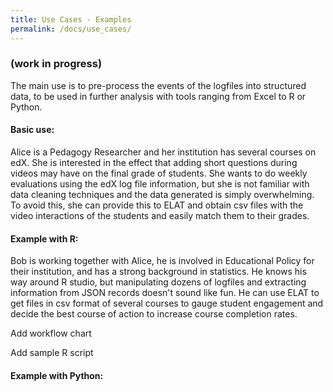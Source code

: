 ```yaml
---
title: Use Cases - Examples
permalink: /docs/use_cases/
---
```

### (work in progress)

The main use is to pre-process the events of the logfiles into structured data, to be used in further
analysis with tools ranging from Excel to R or Python. 

#### Basic use:
Alice is a Pedagogy Researcher and her institution has several courses on edX. She is interested in 
the effect that adding short questions during videos may have on the final grade of students. She wants to
do weekly evaluations using the edX log file information, but she is not familiar with data cleaning
techniques and the data generated is simply overwhelming. To avoid this, she can provide this to ELAT and
obtain csv files with the video interactions of the students and easily match them to their grades.

#### Example with R:
Bob is working together with Alice, he is involved in Educational Policy for their institution, and has
a strong background in statistics. He knows his way around R studio, but manipulating dozens of logfiles
and extracting information from JSON records doesn't sound like fun. He can use ELAT to get files in csv
format of several courses to gauge student engagement and decide the best course of action to increase
course completion rates.

Add workflow chart

Add sample R script

#### Example with Python:
